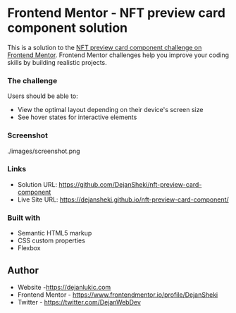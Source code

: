 # Frontend Mentor - NFT preview card component solution

This is a solution to the [NFT preview card component challenge on Frontend Mentor](https://www.frontendmentor.io/challenges/nft-preview-card-component-SbdUL_w0U). Frontend Mentor challenges help you improve your coding skills by building realistic projects.

### The challenge

Users should be able to:

- View the optimal layout depending on their device's screen size
- See hover states for interactive elements

### Screenshot

./images/screenshot.png

### Links

- Solution URL: https://github.com/DejanSheki/nft-preview-card-component
- Live Site URL: https://dejansheki.github.io/nft-preview-card-component/

### Built with

- Semantic HTML5 markup
- CSS custom properties
- Flexbox

## Author

- Website -https://dejanlukic.com
- Frontend Mentor - https://www.frontendmentor.io/profile/DejanSheki
- Twitter - https://twitter.com/DejanWebDev
